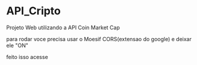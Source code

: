 # API_Cripto
Projeto Web utilizando a API Coin Market Cap

para rodar voce precisa usar o Moesif CORS(extensao do google) e deixar ele "ON"

feito isso acesse 
